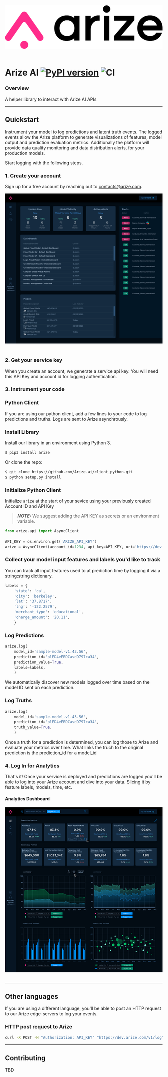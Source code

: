 <div align="center">
  <img src="docs/assets/arize-logo-white.jpg" width="600" /><br><br>
</div>

Arize AI [![PyPI version](https://badge.fury.io/py/arize.svg)](https://badge.fury.io/py/arize) ![CI](https://github.com/Arize-ai/arize/workflows/CI/badge.svg)
================
### Overview

A helper library to interact with Arize AI APIs

---
## Quickstart
Instrument your model to log predictions and latent truth events. The logged events allow the Arize platform to generate visualizations of features, model output and prediction evaluation metrics. Additionally the platform will provide data quality monitoring and data distribution alerts, for your production models.

Start logging with the following steps.

### 1. Create your account
Sign up for a free account by reaching out to <contacts@arize.com>.

<div align="center">
  <img src="docs/assets/arize-home.png" /><br><br>
</div>

### 2. Get your service key
When you create an account, we generate a service api key. You will need this API Key and account id for logging authentication.


### 3. Instrument your code
### Python Client
If you are using our python client, add a few lines to your code to log predictions and truths. Logs are sent to Arize asynchrously. 

### Install Library

Install our library in an environment using Python 3.

```sh
$ pip3 install arize
```

Or clone the repo:
```sh
$ git clone https://github.com/Arize-ai/client_python.git
$ python setup.py install
```

### Initialize Python Client

Initialize `arize` at the start of your sevice using your previously created Account ID and API Key

> **_NOTE:_** We suggest adding the API KEY as secrets or an environment variable.

```python
from arize.api import AsyncClient

API_KEY = os.environ.get('ARIZE_API_KEY')
arize = AsyncClient(account_id=1234, api_key=API_KEY, uri='https://dev.arize.com/v1/log')
```

### Collect your model input features and labels you'd like to track

You can track all input features used to at prediction time by logging it via a string:string dictionary.

```python
labels = {
    'state': 'ca',
    'city': 'berkeley',
    'lat': '37.8717',
    'lng': '-122.2579',
    'merchant_type': 'educational',
    'charge_amount': '20.11',
    }
```

### Log Predictions
```python
arize.log(
    model_id='sample-model-v1.43.56',
    prediction_id='plED4eERDCasd9797ca34',
    prediction_value=True,
    labels=labels,
    )
```

We automatically discover new models logged over time based on the model ID sent on each prediction.

### Log Truths
```python
arize.log(
    model_id='sample-model-v1.43.56',
    prediction_id='plED4eERDCasd9797ca34',
    truth_value=True,
    )
```
Once a truth for a prediction is determined, you can log those to Arize and evaluate your metrics over time. What links the truch to the original prediction is the prediction_id for a model_id

### 4. Log In for Analytics
That's it! Once your service is deployed and predictions are logged you'll be able to log into your Arize account and dive into your data. Slicing it by feature labels, models, time, etc.

#### Analytics Dashboard
<div align="center">
  <img src="docs/assets/arize-dark-Mixed-Graph.png" /><br><br>
</div>

---
## Other languages
If you are using a different language, you'll be able to post an HTTP request to our Arize edge-servers to log your events.

### HTTP post request to Arize

```bash 
curl -X POST -H "Authorization: API_KEY" "https://dev.arize.com/v1/log" -d'{"account_id": 0, "model_id": "test_model_1", "prediction_id":"test100", "prediction":{"labels":{"state":"CO", "type":"restaurant"}, "prediction_value": {"binary_value": false}}}'
```
---
## Contributing

TBD